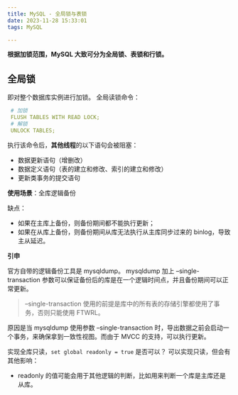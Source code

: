 ```yaml
---
title: MySQL - 全局锁与表锁
date: 2023-11-28 15:33:01
tags: MySQL

---
```


**根据加锁范围，MySQL 大致可分为全局锁、表锁和行锁。**

## 全局锁

即对整个数据库实例进行加锁。
全局读锁命令：

```yaml
 # 加锁
 FLUSH TABLES WITH READ LOCK;
 # 解锁
 UNLOCK TABLES;
```
     
执行该命令后，**其他线程**的以下语句会被阻塞：

 - 数据更新语句（增删改）
 - 数据定义语句（表的建立和修改、索引的建立和修改）
 - 更新类事务的提交语句

**使用场景**：全库逻辑备份

缺点：

- 如果在主库上备份，则备份期间都不能执行更新；
- 如果在从库上备份，则备份期间从库无法执行从主库同步过来的 binlog，导致主从延迟。

**引申**

官方自带的逻辑备份工具是 mysqldump。
mysqldump 加上 –single-transaction  参数可以保证备份后的库是在一个逻辑时间点，并且备份期间可以正常更新。

> –single-transaction 使用的前提是库中的所有表的存储引擎都使用了事务，否则只能使用 FTWRL。

原因是当 mysqldump 使用参数 –single-transaction 时，导出数据之前会启动一个事务，来确保拿到一致性视图。而由于 MVCC 的支持，可以执行更新。

实现全库只读，`set global readonly = true` 是否可以？
可以实现只读，但会有其他影响：

- readonly 的值可能会用于其他逻辑的判断，比如用来判断一个库是主库还是从库。
<!--stackedit_data:
eyJoaXN0b3J5IjpbMTk5NDM4NTYzNiwtNzM5MTIzODU5LC00NT
k2OTkxODIsMTk2MzI5NDg2NSwxNDQ2MDExODcsMTk2MzI5NDg2
NSwtMTMxMjI5NDMsLTk5OTM0MDEwOCwtNjYwMzc3OTg3LC0yOT
Q4MDI0OSwtNjA4NTQ3ODM3LDEwNDYxMTM2MzcsMTI1MTQzNzQz
NiwyMDY4ODQ2OTc1LC01MTQwOTY4MzEsMTk5MTA0MzQyNywtMT
k0MzQ2NTUzNiwtMTM2OTQ0NjMxMCwtNTAxMDMwODYwXX0=
-->